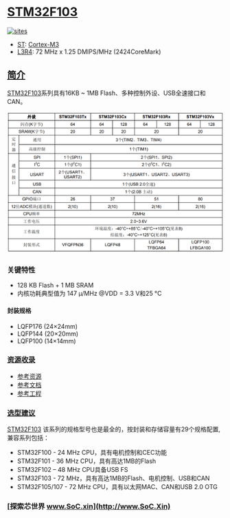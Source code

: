 ﻿# [STM32F103](https://github.com/SoCXin/STM32F103)

[![sites](http://182.61.61.133/link/resources/SoC.png)](http://SoC.Xin)

* [ST](https://www.st.com/zh/): [Cortex-M3](https://github.com/SoCXin/Cortex)
* [L3R4](https://github.com/SoCXin/Level): 72 MHz x 1.25 DMIPS/MHz (2424CoreMark)

## [简介](https://github.com/SoCXin/STM32F103/wiki)

[STM32F103](https://github.com/SoCXin/STM32F103)系列具有16KB ~ 1MB Flash、多种控制外设、USB全速接口和CAN。

[![sites](docs/STM32F103.png)](https://www.st.com/content/st_com/zh/products/microcontrollers-microprocessors/stm32-32-bit-arm-cortex-mcus/stm32-high-performance-mcus/stm32h7-series/STM32F103-value-line.html)

### 关键特性


* 128 KB Flash + 1 MB SRAM
* 内核功耗典型值为 147 µ/MHz @VDD = 3.3 V和25 °C

#### 封装规格

* LQFP176 (24×24mm)
* LQFP144 (20×20mm)
* LQFP100 (14×14mm)


### [资源收录](https://github.com/SoCXin)

* [参考资源](src/)
* [参考文档](docs/)
* [参考工程](project/)

### [选型建议](https://github.com/SoCXin)

[STM32F103](https://github.com/SoCXin/STM32F103) 该系列的规格型号也是最全的，按封装和存储容量有29个规格配置,兼容系列包括：

* STM32F100 - 24 MHz CPU，具有电机控制和CEC功能
* STM32F101 - 36 MHz CPU，具有高达1MB的Flash
* STM32F102 – 48 MHz CPU具备USB FS
* STM32F103 - 72 MHz，具有高达1MB的Flash、电机控制、USB和CAN
* STM32F105/107 - 72 MHz CPU，具有以太网MAC、CAN和USB 2.0 OTG


###  [探索芯世界 www.SoC.xin](http://www.SoC.Xin)
